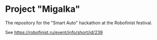 # Project "Migalka"
The repository for the "Smart Auto" hackathon at the Robofinist festival.

See https://robofinist.ru/event/info/short/id/239
